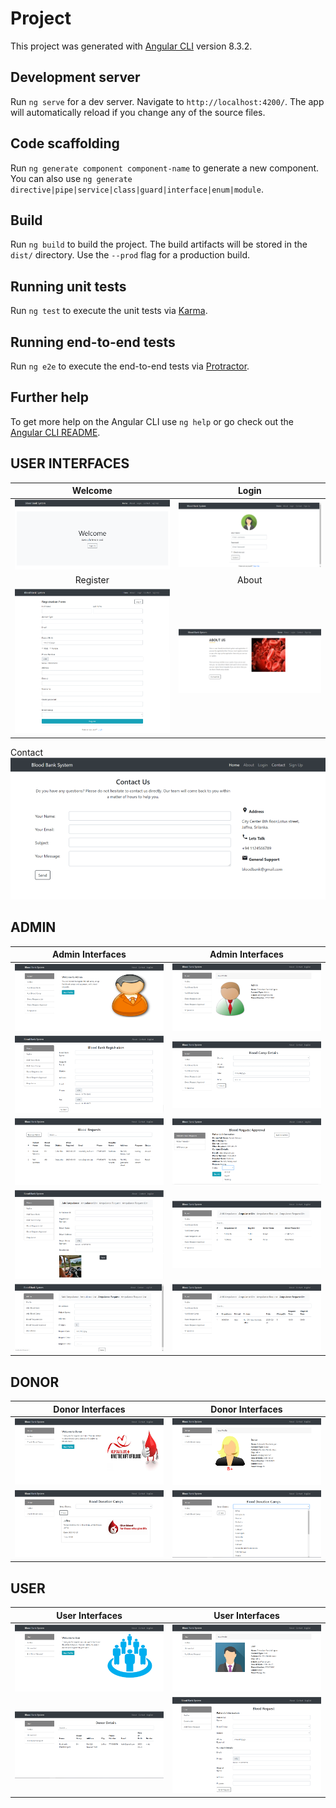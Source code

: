 # Project

This project was generated with [Angular CLI](https://github.com/angular/angular-cli) version 8.3.2.

## Development server

Run `ng serve` for a dev server. Navigate to `http://localhost:4200/`. The app will automatically reload if you change any of the source files.

## Code scaffolding

Run `ng generate component component-name` to generate a new component. You can also use `ng generate directive|pipe|service|class|guard|interface|enum|module`.

## Build

Run `ng build` to build the project. The build artifacts will be stored in the `dist/` directory. Use the `--prod` flag for a production build.

## Running unit tests

Run `ng test` to execute the unit tests via [Karma](https://karma-runner.github.io).

## Running end-to-end tests

Run `ng e2e` to execute the end-to-end tests via [Protractor](http://www.protractortest.org/).

## Further help

To get more help on the Angular CLI use `ng help` or go check out the [Angular CLI README](https://github.com/angular/angular-cli/blob/master/README.md).


## USER INTERFACES
Welcome                    |  Login
:-------------------------:|:-------------------------:
![](images/Picture1.png) |  ![](images/Picture2.png)
Register                   |  About
![](images/Picture3.png) |  ![](images/Picture4.png)
Contact                   
![](images/Picture5.png) 

## ADMIN
Admin Interfaces           |Admin Interfaces
:-------------------------:|:-------------------------:
![](images/Picture6.png) |  ![](images/Picture7.png)
![](images/Picture8.png) |  ![](images/Picture9.png)
![](images/Picture10.png) |  ![](images/Picture11.png)
![](images/Picture12.png) |  ![](images/Picture13.png)
![](images/Picture14.png) |  ![](images/Picture15.png)

## DONOR
Donor Interfaces           |Donor Interfaces
:-------------------------:|:-------------------------:
![](images/Picture16.png) |  ![](images/Picture17.png)
![](images/Picture18.png) |  ![](images/Picture19.png)

## USER
User Interfaces            |User Interfaces
:-------------------------:|:-------------------------:
![](images/Picture20.png) |  ![](images/Picture21.png)
![](images/Picture22.png) |  ![](images/Picture23.png)



